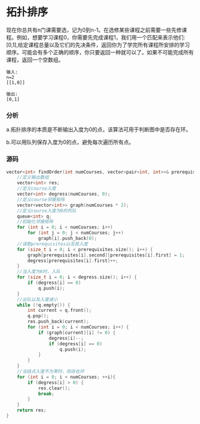 # 拓扑排序


现在你总共有n门课需要选，记为0到n-1。在选修某些课程之前需要一些先修课程。例如，想要学习课程0，你需要先完成课程1，我们用一个匹配来表示他们:[0,1],给定课程总量以及它们的先决条件，返回你为了学完所有课程所安排的学习顺序。可能会有多个正确的顺序，你只要返回一种就可以了。如果不可能完成所有课程，返回一个空数组。

```
输入:
n=2
[[1,0]]
```

```
输出:
[0,1]
```

### 分析

a.拓扑排序的本质是不断输出入度为0的点，该算法可用于判断图中是否存在环。

b.可以用队列保存入度为0的点，避免每次遍历所有点。

###  源码

```cpp
vector<int> findOrder(int numCourses, vector<pair<int, int>>& prerequisites) {
	//定义输出数组
	vector<int> res;
	//定义course入度
	vector<int> degress(numCourses, 0);
	//定义course邻接矩阵
	vector<vector<int>> graph(numCourses * 2);
	//定义course入度为0的列队
	queue<int> q;
	//初始化邻接矩阵
	for (int i = 0; i < numCourses; i++)
		for (int j = 0; j < numCourses; j++)
			graph[i].push_back(0);
	//读取prerequisites以及其入度
	for (size_t i = 0; i < prerequisites.size(); i++) {
		graph[prerequisites[i].second][prerequisites[i].first] = 1;
		degress[prerequisites[i].first]++;
	}
	//当入度为0时，入队
	for (size_t i = 0; i < degress.size(); i++) {
		if (degress[i] == 0)
			q.push(i);
	}
	//出队以及入度减小
	while (!q.empty()) {
		int current = q.front();
		q.pop();
		res.push_back(current);
		for (int i = 0; i < numCourses; i++) {
			if (graph[current][i] != 0) {
				degress[i]--;
				if (degress[i] == 0)
					q.push(i);
			}
		}
	}
	//当结点入度不为零时，则存在环
	for (int i = 0; i < numCourses; ++i){
		if (degress[i] > 0) {
			res.clear();
			break;
		}
	}
	return res;
}
```
